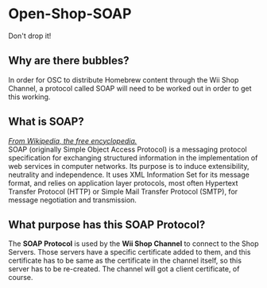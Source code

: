 # Open-Shop-SOAP
Don't drop it!

## Why are there bubbles?
In order for OSC to distribute Homebrew content through the Wii Shop Channel, a protocol called SOAP will need to be worked out in order to get this working.

## What is SOAP?
*[From Wikipedia, the free encyclopedia.](https://en.wikipedia.org/wiki/SOAP)*<br>
SOAP (originally Simple Object Access Protocol) is a messaging protocol specification for exchanging structured information in the implementation of web services in computer networks. Its purpose is to induce extensibility, neutrality and independence. It uses XML Information Set for its message format, and relies on application layer protocols, most often Hypertext Transfer Protocol (HTTP) or Simple Mail Transfer Protocol (SMTP), for message negotiation and transmission.<br>

## What purpose has this SOAP Protocol?
The **SOAP Protocol** is used by the **Wii Shop Channel** to connect to the Shop Servers. Those servers have a specific certificate added to them, and this certificate has to be same as the certificate in the channel itself, so this server has to be re-created. The channel will got a client certificate, of course.
